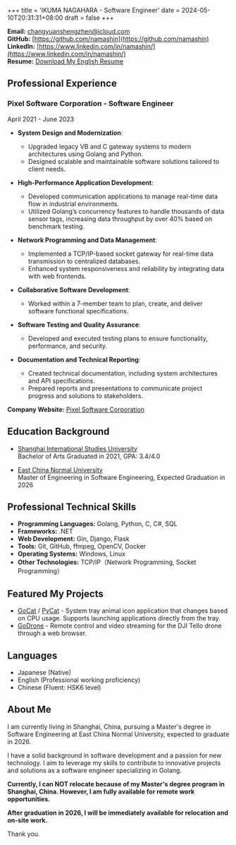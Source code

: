 +++
title = 'IKUMA NAGAHARA - Software Engineer'
date = 2024-05-10T20:31:31+08:00
draft = false
+++

**Email:** [changyuanshengzhen@icloud.com](mailto:changyuanshengzhen@icloud.com)  
**GitHub:** [https://github.com/namashin](https://github.com/namashin)  
**LinkedIn:** [https://www.linkedin.com/in/namashin/](https://www.linkedin.com/in/namashin/)  
**Resume:** [Download My English Resume](/resume/resume-en.pdf)

## Professional Experience

### Pixel Software Corporation - Software Engineer

April 2021 - June 2023

- **System Design and Modernization**:
  - Upgraded legacy VB and C gateway systems to modern architectures using Golang and Python.
  - Designed scalable and maintainable software solutions tailored to client needs.

- **High-Performance Application Development**:
  - Developed communication applications to manage real-time data flow in industrial environments.
  - Utilized Golang’s concurrency features to handle thousands of data sensor tags, increasing data throughput by over 40% based on benchmark testing.

- **Network Programming and Data Management**:
  - Implemented a TCP/IP-based socket gateway for real-time data transmission to centralized databases.
  - Enhanced system responsiveness and reliability by integrating data with web frontends.

- **Collaborative Software Development**:
  - Worked within a 7-member team to plan, create, and deliver software functional specifications.

- **Software Testing and Quality Assurance**:
  - Developed and executed testing plans to ensure functionality, performance, and security.

- **Documentation and Technical Reporting**:
  - Created technical documentation, including system architectures and API specifications.
  - Prepared reports and presentations to communicate project progress and solutions to stakeholders.

**Company Website:** [Pixel Software Corporation](https://www.pixelsoft.co.jp/pc/index.html)

## Education Background

- [Shanghai International Studies University](https://www.shisu.edu.cn/)  
  Bachelor of Arts Graduated in 2021, GPA: 3.4/4.0

- [East China Normal University](https://www.ecnu.edu.cn/)  
  Master of Engineering in Software Engineering, Expected Graduation in 2026

## Professional Technical Skills

- **Programming Languages:** Golang, Python, C, C#, SQL
- **Frameworks:** .NET
- **Web Development:** Gin, Django, Flask
- **Tools:** Git, GitHub, ffmpeg, OpenCV, Docker
- **Operating Systems:** Windows, Linux
- **Other Technologies:** TCP/IP（Network Programming, Socket Programming）

## Featured My Projects

- [GoCat](https://github.com/namashin/GoCat) / [PyCat](https://github.com/namashin/PyCat) - System tray animal icon application that changes based on CPU usage. Supports launching applications directly from the tray.
- [GoDrone](https://github.com/namashin/GoDrone) - Remote control and video streaming for the DJI Tello drone through a web browser.

## Languages

- Japanese (Native)
- English (Professional working proficiency)
- Chinese (Fluent: HSK6 level)

## About Me

I am currently living in Shanghai, China, pursuing a Master's degree in Software Engineering at East China Normal University, expected to graduate in 2026.

I have a solid background in software development and a passion for new technology. I aim to leverage my skills to contribute to innovative projects and solutions as a software engineer specializing in Golang.

**Currently, I can NOT relocate because of my Master's degree program in Shanghai, China. However, I am fully available for remote work opportunities.**

**After graduation in 2026, I will be immediately available for relocation and on-site work.**

Thank you.
